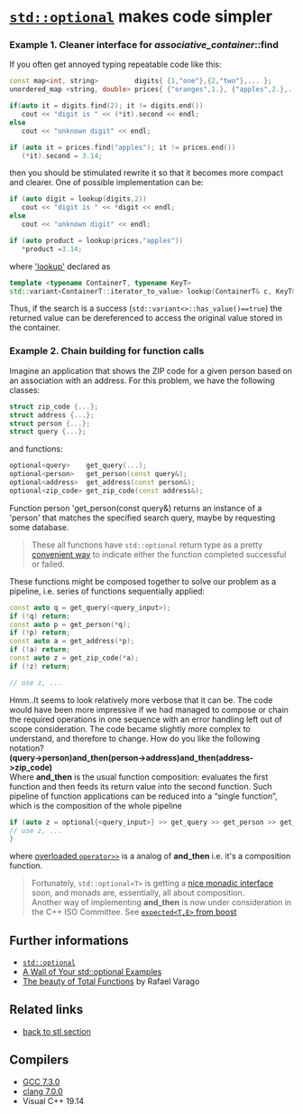 # [`std::optional`](https://en.cppreference.com/w/cpp/utility/optional) makes code simpler
### Example 1. Cleaner interface for _associative_container_::find
If you often get annoyed typing repeatable code like this:
```cpp
const map<int, string>         digits{ {1,"one"},{2,"two"},... };
unordered_map <string, double> prices{ {"oranges",1.}, {"apples",2.},...};

if(auto it = digits.find(2); it != digits.end())
   cout << "digit is " << (*it).second << endl;
else
   cout << "unknown digit" << endl;

if (auto it = prices.find("apples"); it != prices.end())
   (*it).second = 3.14;
```
then you should be stimulated rewrite it so that it becomes more compact and clearer. 
One of possible implementation can be:
```cpp
if (auto digit = lookup(digits,2))
   cout << "digit is " << *digit << endl;
else
   cout << "unknown digit" << endl;

if (auto product = lookup(prices,"apples"))
   *product =3.14;
```
where ['lookup'](./main.cpp) declared as
```cpp
template <typename ContainerT, typename KeyT>
std::variant<ContainerT::iterator_to_value> lookup(ContainerT& c, KeyT&& k);
```
Thus, if the search is a success (`std::variant<>::has_value()==true`) the returned value can be dereferenced to access the original value stored in the container.  

### Example 2. Chain building for function calls
Imagine an application that shows the ZIP code for a given person based on an association with an address. For this problem, we have the following classes:
```cpp
struct zip_code {...};
struct address {...};
struct person {...};
struct query {...};
```
and functions:
```cpp
optional<query>    get_query(...);
optional<person>   get_person(const query&);
optional<address>  get_address(const person&);
optional<zip_code> get_zip_code(const address&);
```
Function person 'get_person(const query&) returns an instance of a 'person' that matches the specified search query, maybe by requesting some database. 
> These all functions have `std::optional` return type as a pretty [convenient way](https://code.egym.de/the-beauty-of-total-functions-e8c35fee2d87) to indicate either the function completed successful or failed.  

These functions might be composed together to solve our problem as a pipeline, i.e. series of functions sequentially applied:
```cpp
const auto q = get_query(<query_input>);
if (!q) return;
const auto p = get_person(*q);
if (!p) return;
const auto a = get_address(*p);
if (!a) return;
const auto z = get_zip_code(*a);
if (!z) return;

// use z, ...
```
Hmm..It seems to look relatively more verbose that it can be. 
The code would have been more impressive if we had managed to compose or chain the required operations in one sequence with an error handling left out of scope consideration. 
The code became slightly more complex to understand, and therefore to change. 
How do you like the following notation?  
__(query->person)and_then(person->address)and_then(address->zip_code)__  
Where __and_then__ is the usual function composition: evaluates the first function and then feeds its return value into the second function. 
Such pipeline of function applications can be reduced into a “single function”, which is the composition of the whole pipeline
```cpp
if (auto z = optional{<query_input>} >> get_query >> get_person >> get_address >> get_zip_code) {
// use z, ...
}  
```
where [overloaded `operator>>`](./main2.cpp) is a analog of __and_then__ i.e. it's a composition function.
> Fortunately, `std::optional<T>` is getting a [nice monadic interface](http://www.open-std.org/jtc1/sc22/wg21/docs/papers/2019/p0798r3.html) soon, and monads are, essentially, all about composition.  
> Another way of implementing __and_then__ is now under consideration in the C++ ISO Committee. See [`expected<T,E>` from boost](http://open-std.org/JTC1/SC22/WG21/docs/papers/2017/p0762r0.pdf)


## Further informations
* [`std::optional`](https://en.cppreference.com/w/cpp/utility/optional)
* [A Wall of Your std::optional Examples](https://www.bfilipek.com/2018/06/optional-examples-wall.html)
* [The beauty of Total Functions](https://code.egym.de/the-beauty-of-total-functions-e8c35fee2d87) by Rafael Varago 
## Related links
* [back to stl section](../)
## Compilers
* [GCC 7.3.0](https://wandbox.org/)
* [clang 7.0.0](https://wandbox.org/)
* Visual C++ 19.14 

